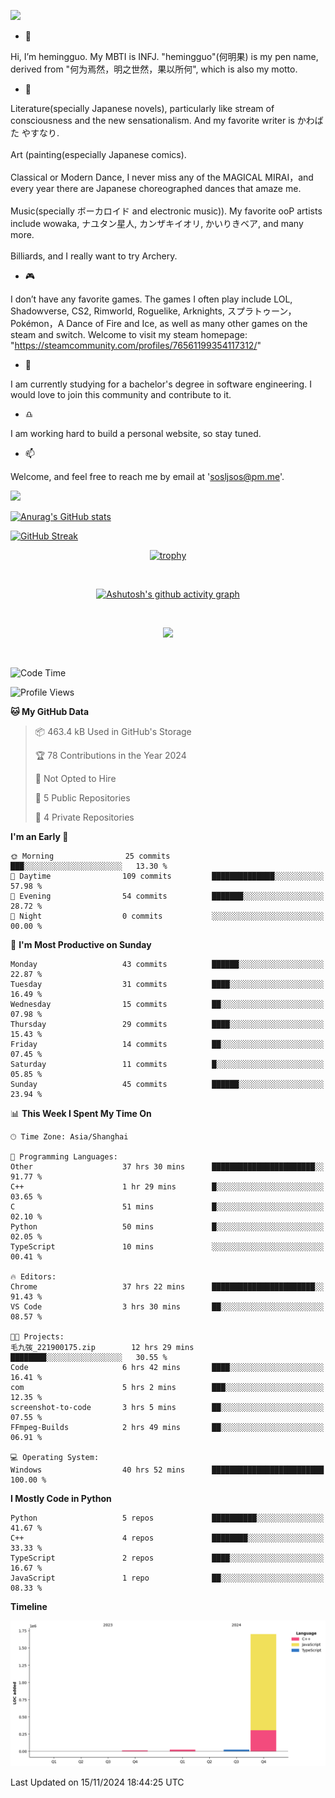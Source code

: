 ![](https://github.com/hemingguo/hemingguo/blob/main/butterfly_smile.png)

- 👋
  
Hi, I’m hemingguo. My MBTI is INFJ. "hemingguo"(何明果) is my pen name, derived from "何为焉然，明之世然，果以所何", which is also my motto.



- 🎨
  

Literature(specially Japanese novels), particularly like stream of consciousness and the new sensationalism. And my favorite writer is かわばた やすなり. <br><br>
Art (painting(especially Japanese comics). <br><br>
Classical or Modern Dance, I never miss any of the MAGICAL MIRAI，and every year there are Japanese choreographed dances that amaze me. <br><br>
Music(specially ボーカロイド and electronic music)). My favorite ooP artists include wowaka, ナユタン星人, カンザキイオリ, かいりきベア, and many more. <br><br>
Billiards, and I really want to try Archery.



- 🎮 


I don’t have any favorite games. The games I often play include LOL, Shadowverse, CS2, Rimworld, Roguelike, Arknights, スプラトゥーン，Pokémon，A Dance of Fire and Ice, as well as many other games on the steam and switch. Welcome to visit my steam homepage: "https://steamcommunity.com/profiles/76561199354117312/"



- 🌱



I am currently studying for a bachelor's degree in software engineering. I would love to join this community and contribute to it.



- ♎ 


I am working hard to build a personal website, so stay tuned.



- 📫 


Welcome, and feel free to reach me by email at 'sosljsos@pm.me'.


![](http://antzuhl.cn:4000/get/@hemingguo.readme)

[![Anurag's GitHub stats](https://github-readme-stats.vercel.app/api?username=hemingguo&show_icons=true&count_private=true&theme=aura&hide_border=true&icon_color=FF4500&text_color=76EE00)](https://github.com/anuraghazra/github-readme-stats)    



[![GitHub Streak](https://github-readme-streak-stats.herokuapp.com/?user=hemingguo&hide_border=true&theme=tokyonight)](https://git.io/streak-stats)

<div align="center">

[![trophy](https://github-profile-trophy.vercel.app/?username=hemingguo&theme=dracula)](https://github.com/ryo-ma/github-profile-trophy)

<br>

[![Ashutosh's github activity graph](https://github-readme-activity-graph.vercel.app/graph?username=hemingguo&theme=tokyo-night&hide_border=true)](https://github.com/ashutosh00710/github-readme-activity-graph)

</div>

<br>

<p align="center">
  <a href="https://skillicons.dev">
    <img src="https://skillicons.dev/icons?i=cpp,c,vim,py,clion,github,git,docker,java,js,idea,linux,md,matlab,nodejs,obsidian,pycharm,pytorch,qt,react,stackoverflow,unreal,unity,vscode,vue,windows" />
  </a>
</p>

<br>

<!--START_SECTION:waka-->
![Code Time](http://img.shields.io/badge/Code%20Time-1%2C587%20hrs%2032%20mins-blue)

![Profile Views](http://img.shields.io/badge/Profile%20Views-3-blue)

**🐱 My GitHub Data** 

> 📦 463.4 kB Used in GitHub's Storage 
 > 
> 🏆 78 Contributions in the Year 2024
 > 
> 🚫 Not Opted to Hire
 > 
> 📜 5 Public Repositories 
 > 
> 🔑 4 Private Repositories 
 > 
**I'm an Early 🐤** 

```text
🌞 Morning                25 commits          ███░░░░░░░░░░░░░░░░░░░░░░   13.30 % 
🌆 Daytime                109 commits         ██████████████░░░░░░░░░░░   57.98 % 
🌃 Evening                54 commits          ███████░░░░░░░░░░░░░░░░░░   28.72 % 
🌙 Night                  0 commits           ░░░░░░░░░░░░░░░░░░░░░░░░░   00.00 % 
```
📅 **I'm Most Productive on Sunday** 

```text
Monday                   43 commits          ██████░░░░░░░░░░░░░░░░░░░   22.87 % 
Tuesday                  31 commits          ████░░░░░░░░░░░░░░░░░░░░░   16.49 % 
Wednesday                15 commits          ██░░░░░░░░░░░░░░░░░░░░░░░   07.98 % 
Thursday                 29 commits          ████░░░░░░░░░░░░░░░░░░░░░   15.43 % 
Friday                   14 commits          ██░░░░░░░░░░░░░░░░░░░░░░░   07.45 % 
Saturday                 11 commits          █░░░░░░░░░░░░░░░░░░░░░░░░   05.85 % 
Sunday                   45 commits          ██████░░░░░░░░░░░░░░░░░░░   23.94 % 
```


📊 **This Week I Spent My Time On** 

```text
🕑︎ Time Zone: Asia/Shanghai

💬 Programming Languages: 
Other                    37 hrs 30 mins      ███████████████████████░░   91.77 % 
C++                      1 hr 29 mins        █░░░░░░░░░░░░░░░░░░░░░░░░   03.65 % 
C                        51 mins             █░░░░░░░░░░░░░░░░░░░░░░░░   02.10 % 
Python                   50 mins             █░░░░░░░░░░░░░░░░░░░░░░░░   02.05 % 
TypeScript               10 mins             ░░░░░░░░░░░░░░░░░░░░░░░░░   00.41 % 

🔥 Editors: 
Chrome                   37 hrs 22 mins      ███████████████████████░░   91.43 % 
VS Code                  3 hrs 30 mins       ██░░░░░░░░░░░░░░░░░░░░░░░   08.57 % 

🐱‍💻 Projects: 
毛九弢_221900175.zip        12 hrs 29 mins      ████████░░░░░░░░░░░░░░░░░   30.55 % 
Code                     6 hrs 42 mins       ████░░░░░░░░░░░░░░░░░░░░░   16.41 % 
com                      5 hrs 2 mins        ███░░░░░░░░░░░░░░░░░░░░░░   12.35 % 
screenshot-to-code       3 hrs 5 mins        ██░░░░░░░░░░░░░░░░░░░░░░░   07.55 % 
FFmpeg-Builds            2 hrs 49 mins       ██░░░░░░░░░░░░░░░░░░░░░░░   06.91 % 

💻 Operating System: 
Windows                  40 hrs 52 mins      █████████████████████████   100.00 % 
```

**I Mostly Code in Python** 

```text
Python                   5 repos             ██████████░░░░░░░░░░░░░░░   41.67 % 
C++                      4 repos             ████████░░░░░░░░░░░░░░░░░   33.33 % 
TypeScript               2 repos             ████░░░░░░░░░░░░░░░░░░░░░   16.67 % 
JavaScript               1 repo              ██░░░░░░░░░░░░░░░░░░░░░░░   08.33 % 
```



**Timeline**

![Lines of Code chart](https://raw.githubusercontent.com/hemingguo/hemingguo/main/assets/bar_graph.png)


 Last Updated on 15/11/2024 18:44:25 UTC
<!--END_SECTION:waka-->
<!---
hemingguo/hemingguo is a ✨ special ✨ repository because its `README.md` (this file) appears on your GitHub profile.
You can click the Preview link to take a look at your changes.
--->
